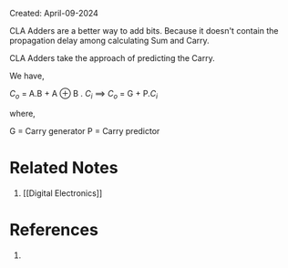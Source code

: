 Created: April-09-2024

CLA Adders are a better way to add bits. Because it doesn't contain the propagation delay among calculating Sum and Carry.

CLA Adders take the approach of predicting the Carry.

We have,

$C_o$ = A.B + A $\oplus$ B . $C_i$
$\implies$ $C_o$ = G + P.$C_i$

where,

G = Carry generator
P = Carry predictor

# Related Notes

1. [[Digital Electronics]]
# References

1. 